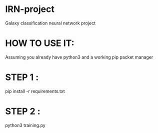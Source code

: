 # IRN-project
Galaxy classification neural network project


# HOW TO USE IT:
Assuming you already have python3 and a working pip packet manager


# STEP 1 :
pip install -r requirements.txt

# STEP 2 :
python3 training.py
